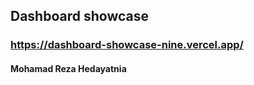 ## Dashboard showcase

### https://dashboard-showcase-nine.vercel.app/
#### Mohamad Reza Hedayatnia


